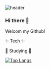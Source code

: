 ![header](https://capsule-render.vercel.app/api?type=venom&color=auto&height=300&section=header&text=MINDB%20Github&fontSize=90)

### Hi there 👋

Welcom my Github!

✨ Tech ✨

🌱 Studying 🌱


[![Top Langs](https://github-readme-stats.vercel.app/api/top-langs/?username=nonsignal007)](https://github.com/anuraghazra/github-readme-stats)

<!--
**nonsignal007/nonsignal007** is a ✨ _special_ ✨ repository because its `README.md` (this file) appears on your GitHub profile.

Here are some ideas to get you started:

- 🔭 I’m currently working on ...
- 🌱 I’m currently learning ...
- 👯 I’m looking to collaborate on ...
- 🤔 I’m looking for help with ...
- 💬 Ask me about ...
- 📫 How to reach me: ...
- 😄 Pronouns: ...
- ⚡ Fun fact: ...
-->
